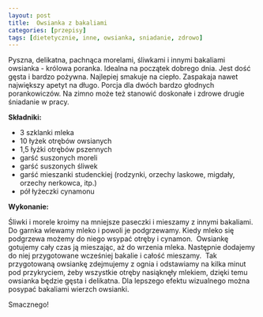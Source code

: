 ```yaml
---
layout: post
title:  Owsianka z bakaliami
categories: [przepisy]
tags: [dietetycznie, inne, owsianka, sniadanie, zdrowo]
---
```

Pyszna, delikatna, pachnąca morelami, śliwkami i innymi bakaliami owsianka - królowa poranka. Idealna na początek dobrego dnia. Jest dość gęsta i bardzo pożywna. Najlepiej smakuje na ciepło. Zaspakaja nawet największy apetyt na długo. Porcja dla dwóch bardzo głodnych porankowiczów. Na zimno może też stanowić doskonałe i zdrowe drugie śniadanie w pracy.

**Składniki:**
* 3 szklanki mleka
* 10 łyżek otrębów owsianych
* 1,5 łyżki otrębów pszennych
* garść suszonych moreli
* garść suszonych śliwek
* garść mieszanki studenckiej (rodzynki, orzechy laskowe, migdały, orzechy nerkowca, itp.)
* pół łyżeczki cynamonu

**Wykonanie:**

Śliwki i morele kroimy na mniejsze paseczki i mieszamy z innymi bakaliami. Do garnka wlewamy mleko i powoli je podgrzewamy. Kiedy mleko się podgrzewa możemy do niego wsypać otręby i cynamon.  Owsiankę gotujemy cały czas ją mieszając, aż do wrzenia mleka. Następnie dodajemy do niej przygotowane wcześniej bakalie i całość mieszamy.  Tak przygotowaną owsiankę zdejmujemy z ognia i odstawiamy na kilka minut pod przykryciem, żeby wszystkie otręby nasiąknęły mlekiem, dzięki temu owsianka będzie gęsta i delikatna. Dla lepszego efektu wizualnego można posypać bakaliami wierzch owsianki.

Smacznego!
    
